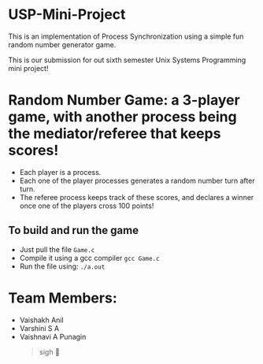 # USP-Mini-Project
This is an implementation of Process Synchronization using a simple fun random number generator game. 

This is our submission for out sixth semester Unix Systems Programming mini project!

# Random Number Game: a 3-player game, with another process being the mediator/referee that keeps scores!
- Each player is a process.
- Each one of the player processes generates a random number turn after turn.
- The referee process keeps track of these scores, and declares a winner once one of the players cross 100 points!


## To build and run the game
- Just pull the file `Game.c`
- Compile it using a gcc compiler
    `gcc Game.c`
- Run the file using:
    `./a.out`
    
    
# Team Members:
- Vaishakh Anil
- Varshini S A
- Vaishnavi A Punagin
  > sigh :poop:
